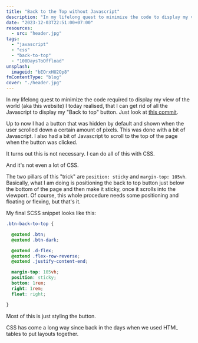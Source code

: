 ```yaml
---
title: "Back to the Top without Javascript"
description: "In my lifelong quest to minimize the code to display my view of the world (aka this website) I realised, that I can get rid of all JS to display my \"Back to top\" button."
date: "2023-12-03T22:51:00+07:00"
resources:
  - src: "header.jpg"
tags:
  - "javascript"
  - "css"
  - "back-to-top"
  - "100DaysToOffload"
unsplash:
  imageid: "bEOrxHU2Op8"
fmContentType: "blog"
cover: "./header.jpg"
---
```


In my lifelong quest to minimize the code required to display my view of the world (aka this website) I today realised, that I can get rid of all the Javascript to display my "Back to top" button. Just look at [this commit](https://github.com/davidsneighbour/hugo-theme/commit/519ce475cd81488ceafd846eeb5549e4de1dff95).

Up to now I had a button that was hidden by default and shown when the user scrolled down a certain amount of pixels. This was done with a bit of Javascript. I also had a bit of Javascript to scroll to the top of the page when the button was clicked.

It turns out this is not necessary. I can do all of this with CSS.

And it's not even a lot of CSS.

The two pillars of this "trick" are `position: sticky` and `margin-top: 105vh`. Basically, what I am doing is positioning the back to top button just below the bottom of the page and then make it sticky, once it scrolls into the viewport. Of course, this whole procedure needs some positioning and floating or flexing, but that's it.

My final SCSS snippet looks like this:

```scss
.btn-back-to-top {

  @extend .btn;
  @extend .btn-dark;

  @extend .d-flex;
  @extend .flex-row-reverse;
  @extend .justify-content-end;

  margin-top: 105vh;
  position: sticky;
  bottom: 1rem;
  right: 1rem;
  float: right;

}
```

Most of this is just styling the button.

CSS has come a long way since back in the days when we used HTML tables to put layouts together.
